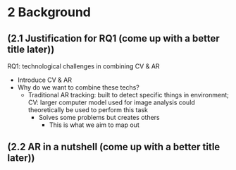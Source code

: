 # 2 Background

## (2.1 Justification for RQ1 (come up with a better title later))

RQ1: technological challenges in combining CV & AR
 - Introduce CV & AR
 - Why do we want to combine these techs?
   - Traditional AR tracking: built to detect specific things in environment; 
     CV: larger computer model used for image analysis could theoretically be 
     used to perform this task
     - Solves some problems but creates others
       - This is what we aim to map out

## (2.2 AR in a nutshell (come up with a better title later))
